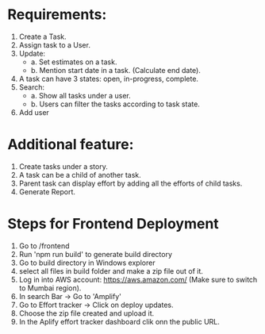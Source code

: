 
 # Requirements:
  1. Create a Task.
  2. Assign task to a User.
  3. Update:
     * a. Set estimates on a task.
     * b. Mention start date in a task. (Calculate end date).
  4. A task can have 3 states: open, in-progress, complete.
  5. Search:
      * a. Show all tasks under a user.
      * b. Users can filter the tasks according to task state.
  6. Add user
 
 # Additional feature:
 1. Create tasks under a story.
 2. A task can be a child of another task.
 3. Parent task can display effort by adding all the efforts of child tasks.
 4. Generate Report.
 
# Steps for Frontend Deployment

1. Go to /frontend
2. Run 'npm run build' to generate build directory
3. Go to build directory in Windows explorer
4. select all files in build folder and make a zip file out of it.
5. Log in into AWS account: https://aws.amazon.com/ (Make sure to switch to Mumbai region).
6. In search Bar -> Go to 'Amplify'
7. Go to Effort tracker -> Click on deploy updates.
8. Choose the zip file created and upload it.
9. In the Aplify effort tracker dashboard clik onn the public URL.